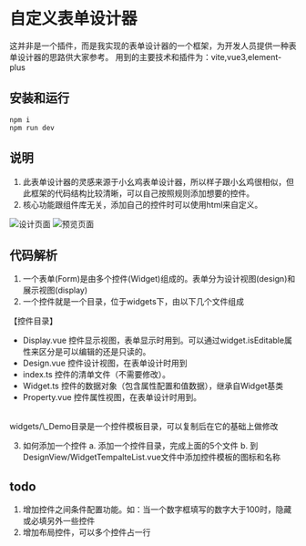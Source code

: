 # 自定义表单设计器

这并非是一个插件，而是我实现的表单设计器的一个框架，为开发人员提供一种表单设计器的思路供大家参考。
用到的主要技术和插件为：vite,vue3,element-plus

## 安装和运行

```
npm i
npm run dev
```

## 说明

1. 此表单设计器的灵感来源于小幺鸡表单设计器，所以样子跟小幺鸡很相似，但此框架的代码结构比较清晰，可以自己按照规则添加想要的控件。
2. 核心功能跟组件库无关，添加自己的控件时可以使用html来自定义。

![设计页面](https://github.com/fengqingtian/custom-form/blob/master/public/design.png?raw=true)
![预览页面](https://github.com/fengqingtian/custom-form/blob/master/public/display.png?raw=true)

## 代码解析

1. 一个表单(Form)是由多个控件(Widget)组成的。表单分为设计视图(design)和展示视图(display)
2. 一个控件就是一个目录，位于widgets下，由以下几个文件组成

【控件目录】

* Display.vue 控件显示视图，表单显示时用到。可以通过widget.isEditable属性来区分是可以编辑的还是只读的。
* Design\.vue 控件设计视图，在表单设计时用到
* index\.ts 控件的清单文件（不需要修改）。
* Widget\.ts 控件的数据对象（包含属性配置和值数据），继承自Widget基类
* Property\.vue 控件属性视图，在表单设计时用到。

<br>
widgets/\_Demo目录是一个控件模板目录，可以复制后在它的基础上做修改

3. 如何添加一个控件
a. 添加一个控件目录，完成上面的5个文件
b. 到DesignView/WidgetTempalteList.vue文件中添加控件模板的图标和名称

## todo

1. 增加控件之间条件配置功能。如：当一个数字框填写的数字大于100时，隐藏或必填另外一些控件
2. 增加布局控件，可以多个控件占一行